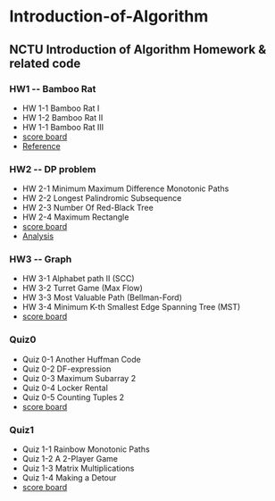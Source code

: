 # Introduction-of-Algorithm
## NCTU Introduction of Algorithm Homework & related code
### HW1 -- Bamboo Rat
- HW 1-1 Bamboo Rat I
- HW 1-2 Bamboo Rat II
- HW 1-1 Bamboo Rat III
- [score board](https://people.cs.nctu.edu.tw/~tdwu402/2018_Algo/HW1/HW1.html)
- [Reference](https://hackmd.io/s/HkZdfJb0X)
### HW2 -- DP problem
- HW 2-1 Minimum Maximum Difference Monotonic Paths
- HW 2-2 Longest Palindromic Subsequence
- HW 2-3 Number Of Red-Black Tree
- HW 2-4 Maximum Rectangle
- [score board](https://people.cs.nctu.edu.tw/~tdwu402/2018_Algo/HW2/HW2.html)
- [Analysis](https://hackmd.io/s/BkXyeVdCm)
### HW3 -- Graph
- HW 3-1 Alphabet path II (SCC)
- HW 3-2 Turret Game (Max Flow)
- HW 3-3 Most Valuable Path (Bellman-Ford)
- HW 3-4 Minimum K-th Smallest Edge Spanning Tree (MST)
- [score board](https://people.cs.nctu.edu.tw/~tdwu402/2018_Algo/HW3/HW3.html)
### Quiz0 
- Quiz 0-1 Another Huffman Code
- Quiz 0-2 DF-expression
- Quiz 0-3 Maximum Subarray 2
- Quiz 0-4 Locker Rental
- Quiz 0-5 Counting Tuples 2
- [score board](https://people.cs.nctu.edu.tw/~tdwu402/2018_Algo/Quiz0/Quiz0_rank.html)
### Quiz1
- Quiz 1-1 Rainbow Monotonic Paths
- Quiz 1-2 A 2-Player Game
-	Quiz 1-3 Matrix Multiplications
-	Quiz 1-4 Making a Detour
- [score board](https://people.cs.nctu.edu.tw/~tdwu402/2018_Algo/Quiz1/Quiz1_rank.html)
